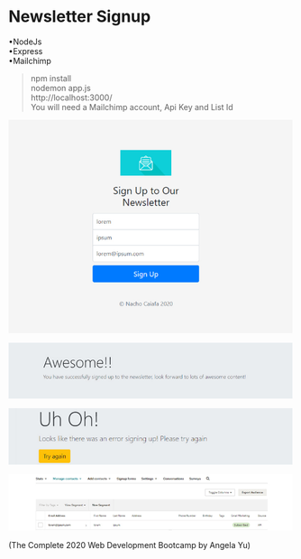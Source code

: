# Newsletter Signup
•NodeJs  
•Express  
•Mailchimp  
  
>npm install  
>nodemon app.js  
>http://localhost:3000/  
>You will need a Mailchimp account, Api Key and List Id  
  
 ![Index](https://github.com/NachoKai/newsletter-signup/blob/master/public/imgs/1.jpg?raw=true)  
   
 ![Success](https://github.com/NachoKai/newsletter-signup/blob/master/public/imgs/2.jpg?raw=true)  
   
 ![Failure](https://github.com/NachoKai/newsletter-signup/blob/master/public/imgs/3.jpg?raw=true)  
   
 ![Mailchimp](https://github.com/NachoKai/newsletter-signup/blob/master/public/imgs/4.jpg?raw=true)  
   
(The Complete 2020 Web Development Bootcamp by Angela Yu)  
